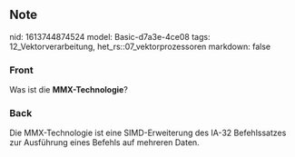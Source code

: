 ## Note
nid: 1613744874524
model: Basic-d7a3e-4ce08
tags: 12_Vektorverarbeitung, het_rs::07_vektorprozessoren
markdown: false

### Front
Was ist die <b>MMX-Technologie</b>?

### Back
Die MMX-Technologie ist eine SIMD-Erweiterung des IA-32 Befehlssatzes zur Ausführung eines Befehls auf mehreren Daten.

